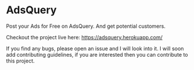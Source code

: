 # AdsQuery
Post your Ads for Free on AdsQuery. And get potential customers.

Checkout the project live here: https://adsquery.herokuapp.com/

If you find any bugs, please open an issue and I will look into it.
I will soon add contributing guidelines, if you are interested then you can
contribute to this project.